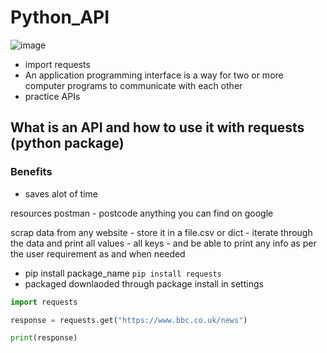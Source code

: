 # Python_API

![image](https://user-images.githubusercontent.com/104793540/183609561-eff415ca-4948-4b8e-9565-d4bad170c584.png)



- import requests
- An application programming interface is a way for two or more computer programs to communicate with each other
- practice APIs

## What is an API and how to use it with requests (python package)

### Benefits 
- saves alot of time 


resources postman - postcode anything you can find on google

scrap data from any website - store it in a file.csv or dict - iterate through the data and print all values - all keys - and be able to print any info as per the user requirement as and when needed


- pip install package_name `pip install requests`
- packaged downlaoded through package install in settings 


````python
import requests

response = requests.get("https://www.bbc.co.uk/news")

print(response)

````